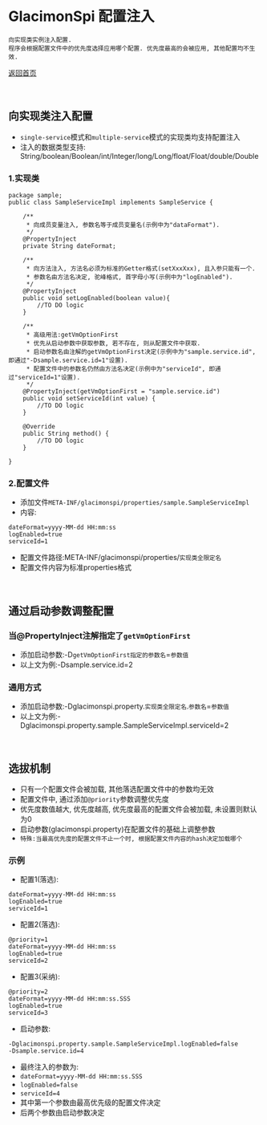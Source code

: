 # GlacimonSpi 配置注入

```text
向实现类实例注入配置. 
程序会根据配置文件中的优先度选择应用哪个配置. 优先度最高的会被应用, 其他配置均不生效. 
```

[返回首页](https://github.com/shepherdviolet/glacimon/blob/master/docs/spi/index-cn.md)

<br>

## 向实现类注入配置

* `single-service`模式和`multiple-service`模式的实现类均支持配置注入
* 注入的数据类型支持: String/boolean/Boolean/int/Integer/long/Long/float/Float/double/Double

### 1.实现类

```text
package sample;
public class SampleServiceImpl implements SampleService {

    /**
     * 向成员变量注入, 参数名等于成员变量名(示例中为"dataFormat"). 
     */
    @PropertyInject
    private String dateFormat;

    /**
     * 向方法注入, 方法名必须为标准的Getter格式(setXxxXxx), 且入参只能有一个. 
     * 参数名由方法名决定, 驼峰格式, 首字母小写(示例中为"logEnabled"). 
     */
    @PropertyInject
    public void setLogEnabled(boolean value){
        //TO DO logic
    }
    
    /**
     * 高级用法:getVmOptionFirst
     * 优先从启动参数中获取参数, 若不存在, 则从配置文件中获取. 
     * 启动参数名由注解的getVmOptionFirst决定(示例中为"sample.service.id", 即通过"-Dsample.service.id=1"设置).
     * 配置文件中的参数名仍然由方法名决定(示例中为"serviceId", 即通过"serviceId=1"设置).
     */
    @PropertyInject(getVmOptionFirst = "sample.service.id")
    public void setServiceId(int value) {
        //TO DO logic
    }

    @Override
    public String method() {
        //TO DO logic
    }

}
```

### 2.配置文件

* 添加文件`META-INF/glacimonspi/properties/sample.SampleServiceImpl`
* 内容:

```text
dateFormat=yyyy-MM-dd HH:mm:ss
logEnabled=true
serviceId=1
```

* 配置文件路径:META-INF/glacimonspi/properties/`实现类全限定名`
* 配置文件内容为标准properties格式

<br>

## 通过启动参数调整配置

### 当@PropertyInject注解指定了`getVmOptionFirst`

* 添加启动参数:-D`getVmOptionFirst指定的参数名`=`参数值`
* 以上文为例:-Dsample.service.id=2

### 通用方式

* 添加启动参数:-Dglacimonspi.property.`实现类全限定名`.`参数名`=`参数值`
* 以上文为例:-Dglacimonspi.property.sample.SampleServiceImpl.serviceId=2

<br>

## 选拔机制

* 只有一个配置文件会被加载, 其他落选配置文件中的参数均无效
* 配置文件中, 通过添加`@priority`参数调整优先度
* 优先度数值越大, 优先度越高, 优先度最高的配置文件会被加载, 未设置则默认为0
* 启动参数(glacimonspi.property)在配置文件的基础上调整参数
* `特殊:当最高优先度的配置文件不止一个时, 根据配置文件内容的hash决定加载哪个`

### 示例

* 配置1(落选):

```text
dateFormat=yyyy-MM-dd HH:mm:ss
logEnabled=true
serviceId=1
```

* 配置2(落选):

```text
@priority=1
dateFormat=yyyy-MM-dd HH:mm:ss
logEnabled=true
serviceId=2
```

* 配置3(采纳):

```text
@priority=2
dateFormat=yyyy-MM-dd HH:mm:ss.SSS
logEnabled=true
serviceId=3
```

* 启动参数:

```text
-Dglacimonspi.property.sample.SampleServiceImpl.logEnabled=false
-Dsample.service.id=4
```

* 最终注入的参数为:
* `dateFormat=yyyy-MM-dd HH:mm:ss.SSS`
* `logEnabled=false`
* `serviceId=4`
* 其中第一个参数由最高优先级的配置文件决定
* 后两个参数由启动参数决定
